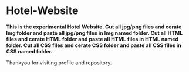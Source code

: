 # Hotel-Website
<b>This is the experimental Hotel Website. 
Cut all jpg/png files and cerate Img folder and paste all jpg/png files in Img named folder. 
Cut all HTML files and cerate HTML folder and paste all HTML files in HTML named folder. 
Cut all CSS files and cerate CSS folder and paste all CSS files in CSS named folder.</b> 

Thankyou for visiting profile and repository.
